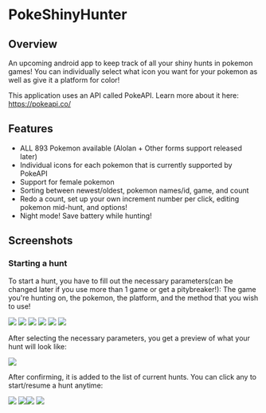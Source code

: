 # PokeShinyHunter
## Overview

An upcoming android app to keep track of all your shiny hunts in pokemon games! You can individually select what icon you want 
for your pokemon as well as give it a platform for color!

This application uses an API called PokeAPI. Learn more about it here: https://pokeapi.co/

## Features

* ALL 893 Pokemon available (Alolan + Other forms support released later)
* Individual icons for each pokemon that is currently supported by PokeAPI
* Support for female pokemon
* Sorting between newest/oldest, pokemon names/id, game, and count
* Redo a count, set up your own increment number per click, editing pokemon mid-hunt, and options!
* Night mode! Save battery while hunting!

## Screenshots 

### Starting a hunt
To start a hunt, you have to fill out the necessary parameters(can be changed later if you use more than 1 game or get a pitybreaker!): 
The game you're hunting on, the pokemon, the platform, and the method that you wish to use!

![](https://github.com/larryngo97/PokeShinyHunter/blob/master/demo/select_game.png?raw=true) 
![](https://github.com/larryngo97/PokeShinyHunter/blob/master/demo/select_pokemon.png?raw=true) 
![](https://github.com/larryngo97/PokeShinyHunter/blob/master/demo/select_pokemon_filter.png?raw=true) 
![](https://github.com/larryngo97/PokeShinyHunter/blob/master/demo/select_pokemon_icon.png?raw=true) 
![](https://github.com/larryngo97/PokeShinyHunter/blob/master/demo/select_platform.png?raw=true) 
![](https://github.com/larryngo97/PokeShinyHunter/blob/master/demo/select_method.png?raw=true) 

After selecting the necessary parameters, you get a preview of what your hunt will look like: 

![](https://github.com/larryngo97/PokeShinyHunter/blob/master/demo/hunt_preview.png?raw=true) 

After confirming, it is added to the list of current hunts. You can click any to start/resume a hunt anytime:

![](https://github.com/larryngo97/PokeShinyHunter/blob/master/demo/home_hunting_screen.png?raw=true) 
![](https://github.com/larryngo97/PokeShinyHunter/blob/master/demo/hunt_counting.png?raw=true)![](https://github.com/larryngo97/PokeShinyHunter/blob/master/demo/home_hunting_screen_night.png?raw=true) 
![](https://github.com/larryngo97/PokeShinyHunter/blob/master/demo/hunt_counting_night.png?raw=true)  
